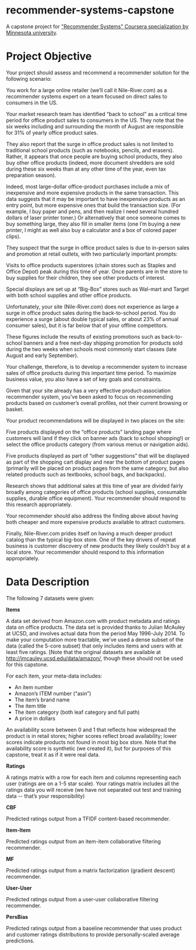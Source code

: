 # recommender-systems-capstone
A capstone project for ["Recommender Systems" Coursera specialization by Minnesota university](https://www.coursera.org/specializations/recommender-systems).
# Project Objective
Your project should assess and recommend a recommender solution for the following scenario:

You work for a large online retailer (we’ll call it Nile-River.com) as a recommender systems expert on a team focused on direct sales to consumers in the US.

Your market research team has identified “back to school” as a critical time period for office product sales to consumers in the US. They note that the six weeks including and surrounding the month of August are responsible for 31% of yearly office product sales.

They also report that the surge in office product sales is not limited to traditional school products (such as notebooks, pencils, and erasers). Rather, it appears that once people are buying school products, they also buy other office products (indeed, more document shredders are sold during these six weeks than at any other time of the year, even tax preparation season).

Indeed, most large-dollar office-product purchases include a mix of inexpensive and more expensive products in the same transaction. This data suggests that it may be important to have inexpensive products as an entry point, but more expensive ones that build the transaction size. (For example, I buy paper and pens, and then realize I need several hundred dollars of laser printer toner.) Or alternatively that once someone comes to buy something large, they also fill in smaller items (one I’m buying a new printer, I might as well also buy a calculator and a box of colored paper clips).

They suspect that the surge in office product sales is due to in-person sales and promotion at retail outlets, with two particularly important prompts:

Visits to office products superstores (chain stores such as Staples and Office Depot) peak during this time of year. Once parents are in the store to buy supplies for their children, they see other products of interest.

Special displays are set up at “Big-Box” stores such as Wal-mart and Target with both school supplies and other office products.

Unfortunately, your site (Nile-River.com) does not experience as large a surge in office product sales during the back-to-school period. You do experience a surge (about double typical sales, or about 23% of annual consumer sales), but it is far below that of your offline competitors.

These figures include the results of existing promotions such as back-to-school banners and a free next-day shipping promotion for products sold during the two weeks when schools most commonly start classes (late August and early September).

Your challenge, therefore, is to develop a recommender system to increase sales of office products during this important time period. To maximize business value, you also have a set of key goals and constraints.

Given that your site already has a very effective product-association recommender system, you’ve been asked to focus on recommending products based on customer’s overall profiles, not their current browsing or basket.

Your product recommendations will be displayed in two places on the site:

Five products displayed on the “office products” landing page where customers will land if they click on banner ads (back to school shopping!) or select the office products category (from various menus or navigation aids).

Five products displayed as part of “other suggestions” that will be displayed as part of the shopping cart display and near the bottom of product pages (primarily will be placed on product pages from the same category, but also related products such as textbooks, school bags, and backpacks).

Research shows that additional sales at this time of year are divided fairly broadly among categories of office products (school supplies, consumable supplies, durable office equipment). Your recommender should respond to this research appropriately.

Your recommender should also address the finding above about having both cheaper and more expensive products available to attract customers.

Finally, Nile-River.com prides itself on having a much deeper product catalog than the typical big-box store. One of the key drivers of repeat business is customer discovery of new products they likely couldn’t buy at a local store. Your recommender should respond to this information appropriately.

# Data Description

The following 7 datasets were given:

**Items**

A data set derived from Amazon.com with product metadata and ratings data on office products. The data set is provided thanks to Julian McAuley at UCSD, and involves actual data from the period May 1996-July 2014. To make your computation more tractable, we’ve used a dense subset of the data (called the 5-core subset) that only includes items and users with at least five ratings. [Note that the original datasets are available at http://jmcauley.ucsd.edu/data/amazon/, though these should not be used for this capstone.

For each item, your meta-data includes:
* An item number
* Amazon’s ITEM number (“asin”)
* The item’s brand name
* The item title
* The item category (both leaf category and full path)
* A price in dollars

An availability score between 0 and 1 that reflects how widespread the product is in retail stores; higher scores reflect broad availability; lower scores indicate products not found in most big box store. Note that the availability score is synthetic (we created it), but for purposes of this capstone, treat it as if it were real data.

**Ratings**

A ratings matrix with a row for each item and columns representing each user (ratings are on a 1-5 star scale). Your ratings matrix includes all the ratings data you will receive (we have not separated out test and training data -- that’s your responsibility)

**CBF**

Predicted ratings output from a TFIDF content-based recommender.

**Item-Item**

Predicted ratings output from an item-item collaborative filtering recommender.

**MF**

Predicted ratings output from a matrix factorization (gradient descent) recommender.

**User-User**

Predicted ratings output from a user-user collaborative filtering recommender.

**PersBias**

Predicted ratings output from a baseline recommender that uses product and customer ratings distributions to provide personally-scaled average predictions.

